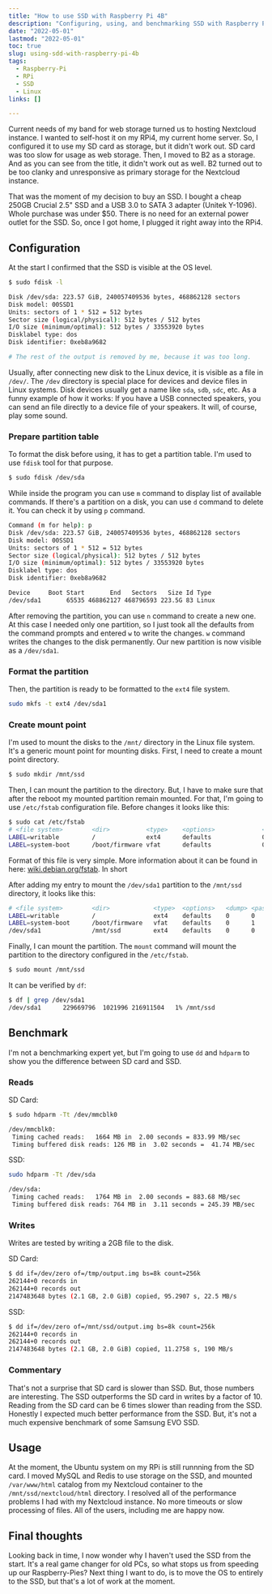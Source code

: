 ```yaml
---
title: "How to use SSD with Raspberry Pi 4B"
description: "Configuring, using, and benchmarking SSD with Raspberry Pi 4B connected through USB."
date: "2022-05-01"
lastmod: "2022-05-01"
toc: true
slug: using-sdd-with-raspberry-pi-4b
tags:
  - Raspberry-Pi
  - RPi
  - SSD
  - Linux
links: []

---
```


Current needs of my band for web storage turned us to hosting Nextcloud
instance. I wanted to self-host it on my RPi4, my current home server. So, I
configured it to use my SD card as storage, but it didn't work out. SD card was
too slow for usage as web storage. Then, I moved to B2 as a storage. And as you
can see from the title, it didn't work out as well. B2 turned out to be too
clanky and unresponsive as primary storage for the Nextcloud instance.

That was the moment of my decision to buy an SSD. I bought a cheap 250GB Crucial
2.5" SSD and a USB 3.0 to SATA 3 adapter (Unitek Y-1096). Whole purchase was
under $50. There is no need for an external power outlet for the SSD. So, once I
got home, I plugged it right away into the RPi4. 

## Configuration

At the start I confirmed that the SSD is visible at the OS level.

```bash {linenos=false}
$ sudo fdisk -l

Disk /dev/sda: 223.57 GiB, 240057409536 bytes, 468862128 sectors
Disk model: 00SSD1
Units: sectors of 1 * 512 = 512 bytes
Sector size (logical/physical): 512 bytes / 512 bytes
I/O size (minimum/optimal): 512 bytes / 33553920 bytes
Disklabel type: dos
Disk identifier: 0xeb8a9682

# The rest of the output is removed by me, because it was too long.
```

Usually, after connecting new disk to the Linux device, it is visible as a file
in `/dev/`. The `/dev` directory is special place for devices and device
files in Linux systems. Disk devices usually get a name like `sda`, `sdb`,
`sdc`, etc. As a funny example of how it works: If you have a USB connected
speakers, you can send an file directly to a device file of your speakers.
It will, of course, play some sound.

### Prepare partition table

To format the disk before using, it has to get a partition table. I'm used to
use `fdisk` tool for that purpose.

```bash {linenos=false}
$ sudo fdisk /dev/sda
```

While inside the program you can use `m` command to display list of available
commands. If there's a partition on a disk, you can use `d` command to delete
it. You can check it by using `p` command.

```bash {linenos=false}
Command (m for help): p
Disk /dev/sda: 223.57 GiB, 240057409536 bytes, 468862128 sectors
Disk model: 00SSD1
Units: sectors of 1 * 512 = 512 bytes
Sector size (logical/physical): 512 bytes / 512 bytes
I/O size (minimum/optimal): 512 bytes / 33553920 bytes
Disklabel type: dos
Disk identifier: 0xeb8a9682

Device     Boot Start       End   Sectors   Size Id Type
/dev/sda1       65535 468862127 468796593 223.5G 83 Linux
```

After removing the partition, you can use `n` command to create a new one. At
this case I needed only one partition, so I just took all the defaults from the
command prompts and entered `w` to write the changes. `w` command writes the
changes to the disk permanently. Our new partition is now visible as a
`/dev/sda1`.

### Format the partition
Then, the partition is
ready to be formatted to the `ext4` file system.

```bash {linenos=false}
sudo mkfs -t ext4 /dev/sda1
```

### Create mount point

I'm used to mount the disks to the `/mnt/` directory in the Linux file system.
It's a generic mount point for mounting disks. First, I need to create a mount
point directory.

```bash {linenos=false}
$ sudo mkdir /mnt/ssd
```

Then, I can mount the partition to the directory. But, I have to make sure that
after the reboot my mounted partition remain mounted. For that, I'm going to use
`/etc/fstab` configuration file. Before changes it looks like this:

```bash {linenos=false}
$ sudo cat /etc/fstab
# <file system>        <dir>          <type>    <options>             <dump> <pass>
LABEL=writable         /              ext4      defaults              0      0
LABEL=system-boot      /boot/firmware vfat      defaults              0      1
```

Format of this file is very simple. More information about it can be found in
here: [wiki.debian.org/fstab](https://wiki.debian.org/fstab). In short 

After adding my entry to mount the `/dev/sda1` partition to the `/mnt/ssd`
directory, it looks like this:

```bash {linenos=false}
# <file system>        <dir>            <type>  <options>   <dump> <pass>
LABEL=writable         /                ext4    defaults    0      0
LABEL=system-boot      /boot/firmware   vfat    defaults    0      1
/dev/sda1              /mnt/ssd         ext4    defaults    0      0
```

Finally, I can mount the partition. The `mount` command will mount the partition to
the directory configured in the `/etc/fstab`.

```bash {linenos=false}
$ sudo mount /mnt/ssd
```

It can be verified by `df`:

```bash {linenos=false} 
$ df | grep /dev/sda1
/dev/sda1      229669796  1021996 216911504   1% /mnt/ssd
```

## Benchmark

I'm not a benchmarking expert yet, but I'm going to use `dd` and `hdparm` to
show you the difference between SD card and SSD.

### Reads

SD Card:
```bash {linenos=false}
$ sudo hdparm -Tt /dev/mmcblk0

/dev/mmcblk0:
 Timing cached reads:   1664 MB in  2.00 seconds = 833.99 MB/sec
 Timing buffered disk reads: 126 MB in  3.02 seconds =  41.74 MB/sec
```

SSD:
```bash {linenos=false}
sudo hdparm -Tt /dev/sda

/dev/sda:
 Timing cached reads:   1764 MB in  2.00 seconds = 883.68 MB/sec
 Timing buffered disk reads: 764 MB in  3.11 seconds = 245.39 MB/sec
```

### Writes

Writes are tested by writing a 2GB file to the disk.

SD Card:
```bash {linenos=false}
$ dd if=/dev/zero of=/tmp/output.img bs=8k count=256k
262144+0 records in
262144+0 records out
2147483648 bytes (2.1 GB, 2.0 GiB) copied, 95.2907 s, 22.5 MB/s
```

SSD:
```bash {linenos=false}
$ dd if=/dev/zero of=/mnt/ssd/output.img bs=8k count=256k
262144+0 records in
262144+0 records out
2147483648 bytes (2.1 GB, 2.0 GiB) copied, 11.2758 s, 190 MB/s
```

### Commentary

That's not a surprise that SD card is slower than SSD. But, those numbers are
interesting. The SSD outperforms the SD card in writes by a factor of 10.
Reading from the SD card can be 6 times slower than reading from the SSD.
Honestly I expected much better performance from the SSD. But, it's not a much
expensive benchmark of some Samsung EVO SSD.

## Usage

At the moment, the Ubuntu system on my RPi is still runnning from the SD card. I
moved MySQL and Redis to use storage on the SSD, and mounted `/var/www/html`
catalog from my Nextcloud container to the `/mnt/ssd/nextcloud/html` directory.
I resolved all of the performance problems I had with my Nextcloud instance. No
more timeouts or slow processing of files. All of the users, including me are
happy now.

## Final thoughts

Looking back in time, I now wonder why I haven't used the SSD from the start.
It's a real game changer for old PCs, so what stops us from speeding up our
Raspberry-Pies? Next thing I want to do, is to move the OS to entirely to the
SSD, but that's a lot of work at the moment.
